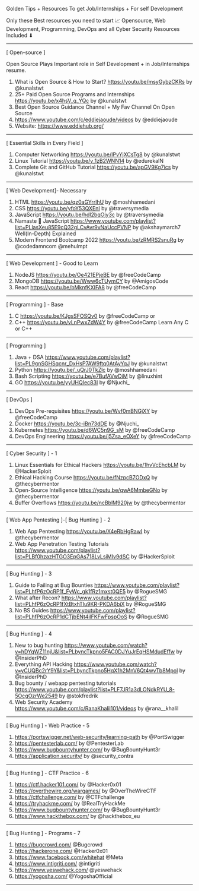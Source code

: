 Golden Tips + Resources To get Job/Internships + For self Development 

Only these Best resources you need to start 📈
Opensource, Web Development, Programming, DevOps and all Cyber Security Resources Included ⬇

---
[ Open-source ]

Open Source Plays Important role in Self Development + in Job/Internships resume.
1. What is Open Source & How to Start?
https://youtu.be/msyGybzCKRs by @kunalstwt 
2. 25+ Paid Open Source Programs and Internships
https://youtu.be/x4hsV_q_YQc by @kunalstwt 
3. Best Open Source Guidance Channel + My Fav Channel On Open Source 
4. https://www.youtube.com/c/eddiejaoude/videos by @eddiejaoude 
5. Website: https://www.eddiehub.org/

---
[ Essential Skills in Every Field ]
1. Computer Networking https://youtu.be/IPvYjXCsTg8 by @kunalstwt 
2. Linux Tutorial https://youtu.be/v_1zB2WNN14 by @edurekaIN 
3. Complete Git and GitHub Tutorial https://youtu.be/apGV9Kg7ics by @kunalstwt 
--------------------

[ Web Development]- Necessary 
1. HTML https://youtu.be/qz0aGYrrlhU by @moshhamedani 
2. CSS https://youtu.be/yfoY53QXEnI by @traversymedia 
3. JavaScript https://youtu.be/hdI2bqOjy3c by @traversymedia 
 4. Namaste 🙏 JavaScript https://www.youtube.com/playlist?list=PLlasXeu85E9cQ32gLCvAvr9vNaUccPVNP by @akshaymarch7 
Well(In-Depth) Explained 
5. Modern Frontend Bootcamp 2022 https://youtu.be/zRMRS2snuRg by @codedamncom @mehulmpt 
--------------------
[ Web Development ] - Good to Learn
1. NodeJS https://youtu.be/Oe421EPjeBE by @freeCodeCamp 
2. MongoDB https://youtu.be/Www6cTUymCY by @AmigosCode 
3. React https://youtu.be/bMknfKXIFA8 by @freeCodeCamp 
--------------------
[ Programming ] - Base
1. C https://youtu.be/KJgsSFOSQv0 by @freeCodeCamp 
	or
2. C++ https://youtu.be/vLnPwxZdW4Y by @freeCodeCamp 
Learn Any C or C++ 

------
[ Programming ]
1. Java + DSA https://www.youtube.com/playlist?list=PL9gnSGHSqcnr_DxHsP7AW9ftq0AtAyYqJ by @kunalstwt 
2. Python https://youtu.be/_uQrJ0TkZlc by @moshhamedani 
3. Bash Scripting https://youtu.be/e7BufAVwDiM by @linuxhint
4. GO https://youtu.be/yyUHQIec83I by @Njuchi_ 
--------------------
[ DevOps ]
1. DevOps Pre-requisites https://youtu.be/Wvf0mBNGjXY by @freeCodeCamp 
2. Docker https://youtu.be/3c-iBn73dDE by @Njuchi_ 
3. Kubernetes https://youtu.be/d6WC5n9G_sM by @freeCodeCamp 
4. DevOps Engineering https://youtu.be/j5Zsa_eOXeY by @freeCodeCamp  

--------------------
[ Cyber Security ]  - 1
1. Linux Essentials for Ethical Hackers https://youtu.be/1hvVcEhcbLM by @HackerSploit 
2. Ethical Hacking Course https://youtu.be/fNzpcB7ODxQ by @thecybermentor 
3. Open-Source Intelligence https://youtu.be/qwA6MmbeGNo by @thecybermentor 
4. Buffer Overflows https://youtu.be/ncBblM920jw by @thecybermentor 
--------------------
[ Web App Pentesting ]-[ Bug Hunting ] - 2
1. Web App Pentesting https://youtu.be/X4eRbHgRawI by @thecybermentor 
3. Web App Penetration Testing Tutorials https://www.youtube.com/playlist?list=PLBf0hzazHTGO3EpGAs718LvLsiMIv9dSC by @HackerSploit 

---
[ Bug Hunting ] - 3
1. Guide to Failing at Bug Bounties
https://www.youtube.com/playlist?list=PLhfP6zOcRP1f_FyWc_gk1fRz1mxst0QE5 by @RogueSMG 
2. What after Recon?
https://www.youtube.com/playlist?list=PLhfP6zOcRP1fXtBtxhTlu9KR-PKDA6biX by @RogueSMG 
3. No BS Guides 
https://www.youtube.com/playlist?list=PLhfP6zOcRP1dCTjbENt4ilFKFwFpspOoS  by @RogueSMG 

--------------------
[ Bug Hunting ] - 4
1. New to bug hunting https://www.youtube.com/watch?v=hDYqWZ11njU&list=PLbyncTkpno5FAC0DJYuJrEqHSMdudEffw by @InsiderPhD 
2. Everything API Hacking https://www.youtube.com/watch?v=yCUQBc2rY9Y&list=PLbyncTkpno5HqX1h2MnV6Qt4wvTb8Mpol by @InsiderPhD 
3. Bug bounty / webapp pentesting tutorials
https://www.youtube.com/playlist?list=PLF7JR1a3dLONdkRYU_8-5OcgOzrWe2549 by @stokfredrik 
4. Web Security Academy https://www.youtube.com/c/RanaKhalil101/videos by @rana__khalil 

---
[ Bug Hunting ] - Web Practice - 5
1. https://portswigger.net/web-security/learning-path by @PortSwigger 
2. https://pentesterlab.com/ by @PentesterLab 
3. https://www.bugbountyhunter.com/ by @BugBountyHunt3r 
4. https://application.security/ by @security_contra 

---
[ Bug Hunting ] - CTF Practice - 6
1. https://ctf.hacker101.com/ by @Hacker0x01 
2. https://overthewire.org/wargames/ by @OverTheWireCTF  
3. https://ctfchallenge.com/ by @CTFchallenge 
4. https://tryhackme.com/ by @RealTryHackMe 
5. https://www.bugbountyhunter.com/ by @BugBountyHunt3r 
6. https://www.hackthebox.com/ by @hackthebox_eu 

--------------------
[ Bug Hunting ] - Programs - 7
1. https://bugcrowd.com/ @Bugcrowd 
2. https://hackerone.com/ @Hacker0x01 
3. https://www.facebook.com/whitehat @Meta 
4. https://www.intigriti.com/ @intigriti 
5. https://www.yeswehack.com/ @yeswehack 
6. https://yogosha.com/ @YogoshaOfficial 
--------------
